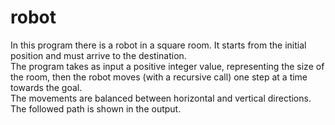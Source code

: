 # robot
In this program there is a robot in a square room. It starts from the initial position and must arrive to the destination.<br>
The program takes as input a positive integer value, representing the size of the room, then the robot moves (with a recursive call) one step at a time towards the goal.<br>
The movements are balanced between horizontal and vertical directions. The followed path is shown in the output.
